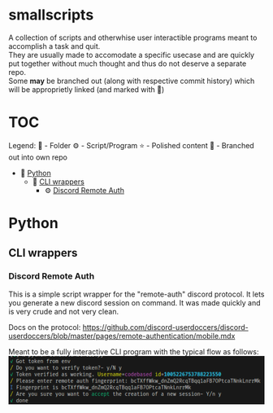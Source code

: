 # smallscripts
A collection of scripts and otherwhise user interactible programs meant to accomplish
a task and quit.  
They are usually made to accomodate a specific usecase and are
quickly put together without much thought and thus do not deserve a separate repo.  
Some **may** be branched out (along with respective commit history) which will
be approprietly linked (and marked with 🌱)
# TOC
Legend: 📁 - Folder  ⚙️ - Script/Program ⭐ - Polished content 🌱 - Branched out into own repo
- 📁 [Python](#Python)
    - 📁 [CLI wrappers](#CLI-wrappers)
        - ⚙️ [Discord Remote Auth](#discord-remote-auth)

# Python
## CLI wrappers
### Discord Remote Auth
This is a simple script wrapper for the "remote-auth" discord protocol.
It lets you generate a new discord session on command.
It was made quickly and is very crude and not very clean.

Docs on the protocol: https://github.com/discord-userdoccers/discord-userdoccers/blob/master/pages/remote-authentication/mobile.mdx

Meant to be a fully interactive CLI program with the typical flow as follows:
![CLI executing the program](Res/dcRemoteAuthCLI.png)